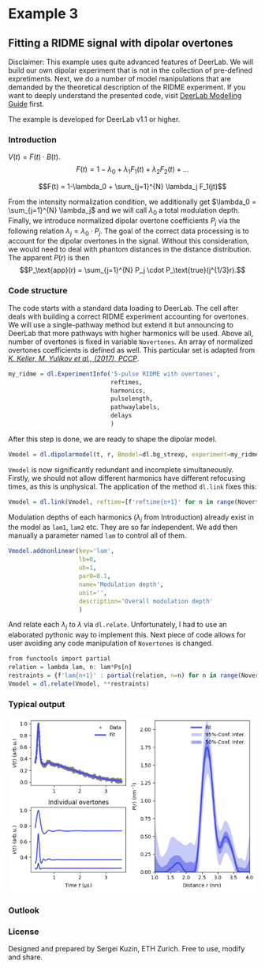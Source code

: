 # Example 3
## Fitting a RIDME signal with dipolar overtones

Disclaimer: This example uses quite advanced features of DeerLab. We will build our own dipolar experiment that is not in the collection of pre-defined expretiments. Next, we do a number of model manipulations that are demanded by the theoretical description of the RIDME experiment. If you want to deeply understand the presented code, visit [DeerLab Modelling Guide](https://jeschkelab.github.io/DeerLab/modeling_guide.html) first.

The example is developed for DeerLab v1.1 or higher.

### Introduction
$V(t)=F(t)\cdot B(t)$.
$$F(t) = 1-\lambda_0 + \lambda_1 F_1(t) + \lambda_2 F_2(t) + ...$$

$$F(t) = 1-\lambda_0 + \sum_{j=1}^{N} \lambda_j F_1(jt)$$

From the intensity normalization condition, we additionally get $\lambda_0 = \sum_{j=1}^{N} \lambda_j$ and we will call $\lambda_0$ a total modulation depth. Finally, we introduce normalized dipolar overtone coefficients $P_j$ via the following relation $\lambda_j = \lambda_0\cdot P_j$. The goal of the correct data processing is to account for the dipolar overtones in the signal. Without this consideration, we would need to deal with phantom distances in the distance distribution. The apparent $P(r)$ is then
$$P_\text{app}(r) = \sum_{j=1}^{N} P_j \cdot P_\text{true}(j^{1/3}r).$$


### Code structure
The code starts with a standard data loading to DeerLab. The cell after deals with building a correct RIDME experiment accounting for overtones. We will use a single-pathway method but extend it but announcing to DeerLab that more pathways with higher harmonics will be used. Above all, number of overtones is fixed in variable `Novertones`. An array of normalized overtones coefficients is defined as well. This particular set is adapted from [*K. Keller, M. Yulikov et al., (2017), PCCP*](https://pubs.rsc.org/en/content/articlehtml/2017/cp/c7cp01524k).

```r
my_ridme = dl.ExperimentInfo('5-pulse RIDME with overtones', 
                             reftimes, 
                             harmonics, 
                             pulselength, 
                             pathwaylabels, 
                             delays
                             )
```
After this step is done, we are ready to shape the dipolar model.
```r
Vmodel = dl.dipolarmodel(t, r, Bmodel=dl.bg_strexp, experiment=my_ridme)
```
`Vmodel` is now significantly redundant and incomplete simultaneously. Firstly, we should not allow different harmonics have different refocusing times, as this is unphysical. The application of the method `dl.link` fixes this:
```r
Vmodel = dl.link(Vmodel, reftime=[f'reftime{n+1}' for n in range(Novertones)])
```
Modulation depths of each harmonics ($\lambda_j$ from Introduction) already exist in the model as `lam1`, `lam2` etc. They are so far independent. We add then manually a parameter named `lam` to control all of them.
```r
Vmodel.addnonlinear(key='lam', 
                    lb=0, 
                    ub=1, 
                    par0=0.1, 
                    name='Modulation depth', 
                    unit='', 
                    description='Overall modulation depth'
                    )
```
And relate each $\lambda_j$ to $\lambda$ via `dl.relate`. Unfortunately, I had to use an elaborated pythonic way to implement this. Next piece of code allows for user avoiding any code manipulation of `Novertones` is changed.
```r
from functools import partial
relation = lambda lam, n: lam*Ps[n]
restraints = {f'lam{n+1}' : partial(relation, n=n) for n in range(Novertones)}
Vmodel = dl.relate(Vmodel, **restraints)
```

### Typical output
![example output](./output3.png)

### Outlook

### License

Designed and prepared by Sergei Kuzin, ETH Zurich. Free to use, modify and share.